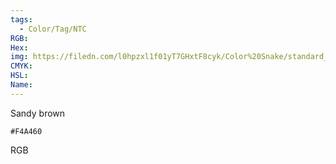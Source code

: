 ```yaml
---
tags:
  - Color/Tag/NTC
RGB:
Hex:
img: https://filedn.com/l0hpzxl1f01yT7GHxtF8cyk/Color%20Snake/standard_csv_to_svg/%23/F4A460.svg
CMYK:
HSL:
Name:
---
```

Sandy brown
```palette
#F4A460
```
RGB
